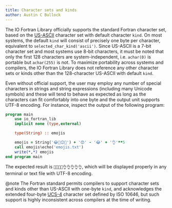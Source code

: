 ```yaml
---
title: Character sets and kinds
author: Austin C Bullock
---
```


The IO Fortran Library officially supports the standard Fortran character set, based on the [US-ASCII](https://en.wikipedia.org/wiki/ASCII) character set with default character `kind`. On most systems, the default `kind` will consist of precisely one byte per character, equivalent to `selected_char_kind('ascii')`. Since US-ASCII is a 7-bit character set and most systems use 8-bit characters, it must be noted that only the first 128 characters are system-independent, i.e. `achar(0)` is portable but `achar(255)` is not. To maximize portability across systems and compilers, the IO Fortran Library does not reference any other character sets or kinds other than the 128-character US-ASCII with default `kind`.

Even without official support, the user may employ any number of special characters in strings and string expressions (including many Unicode symbols) and these will tend to behave as expected as long as the characters can fit comfortably into one byte and the output unit supports UTF-8 encoding. For instance, inspect the output of the following program:

```fortran
program main
    use io_fortran_lib
    implicit none (type,external)

    type(String) :: emojis

    emojis = String('😂🙈😊🤣') + '😍' - '😂' + '👌'**5
    call emojis%echo('emojis.txt')
    write(*,*) emojis
end program main
```

The expected result is `🙈😊🤣😍👌👌👌👌👌`, which will be displayed properly in any terminal or text file with UTF-8 encoding.

@note The Fortran standard permits compilers to support character sets and kinds other than US-ASCII with one-byte `kind`, and acknowledges the extended four-byte [UCS-4](https://en.wikipedia.org/wiki/Universal_Coded_Character_Set) character set defined by ISO 10646, but such support is highly inconsistent across compilers at the time of writing.
